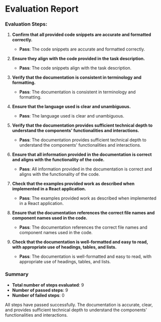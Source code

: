 # Evaluation Report

### Evaluation Steps:

1. **Confirm that all provided code snippets are accurate and formatted correctly.**
   - **Pass**: The code snippets are accurate and formatted correctly.

2. **Ensure they align with the code provided in the task description.**
   - **Pass**: The code snippets align with the task description.

3. **Verify that the documentation is consistent in terminology and formatting.**
   - **Pass**: The documentation is consistent in terminology and formatting.

4. **Ensure that the language used is clear and unambiguous.**
   - **Pass**: The language used is clear and unambiguous.

5. **Verify that the documentation provides sufficient technical depth to understand the components' functionalities and interactions.**
   - **Pass**: The documentation provides sufficient technical depth to understand the components' functionalities and interactions.

6. **Ensure that all information provided in the documentation is correct and aligns with the functionality of the code.**
   - **Pass**: All information provided in the documentation is correct and aligns with the functionality of the code.

7. **Check that the examples provided work as described when implemented in a React application.**
   - **Pass**: The examples provided work as described when implemented in a React application.

8. **Ensure that the documentation references the correct file names and component names used in the code.**
   - **Pass**: The documentation references the correct file names and component names used in the code.

9. **Check that the documentation is well-formatted and easy to read, with appropriate use of headings, tables, and lists.**
   - **Pass**: The documentation is well-formatted and easy to read, with appropriate use of headings, tables, and lists.

### Summary

- **Total number of steps evaluated**: 9
- **Number of passed steps**: 9
- **Number of failed steps**: 0

All steps have passed successfully. The documentation is accurate, clear, and provides sufficient technical depth to understand the components' functionalities and interactions.